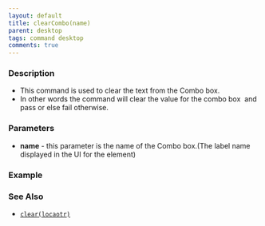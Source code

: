 ```yaml
---
layout: default
title: clearCombo(name)
parent: desktop
tags: command desktop
comments: true
---
```


### Description
- This command is used to clear the text from the Combo box.
- In other words the command will clear the value for the combo box  and pass or else fail otherwise.


### Parameters
- **name** - this parameter is the name of the Combo box.(The label name displayed in the UI for the element)


### Example


### See Also
- [`clear(locaotr)`](clear(locator))